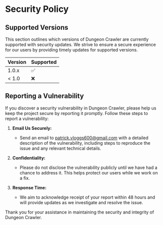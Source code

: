 # Security Policy

## Supported Versions

This section outlines which versions of Dungeon Crawler are currently supported with security updates. We strive to ensure a secure experience for our users by providing timely updates for supported versions.

| Version | Supported          |
| ------- | ------------------ |
| 1.0.x   | :white_check_mark: |
| < 1.0   | :x:                |

## Reporting a Vulnerability

If you discover a security vulnerability in Dungeon Crawler, please help us keep the project secure by reporting it promptly. Follow these steps to report a vulnerability:

1. **Email Us Securely:**

   - Send an email to [patrick.vloggs600@gmail.com](patrick.vloggs600@gmail.com) with a detailed description of the vulnerability, including steps to reproduce the issue and any relevant technical details.

2. **Confidentiality:**

   - Please do not disclose the vulnerability publicly until we have had a chance to address it. This helps protect our users while we work on a fix.

3. **Response Time:**
   - We aim to acknowledge receipt of your report within 48 hours and will provide updates as we investigate and resolve the issue.

Thank you for your assistance in maintaining the security and integrity of Dungeon Crawler.
